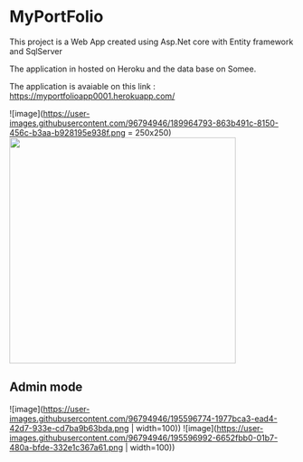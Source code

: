 # MyPortFolio

This project is a Web App created using Asp.Net core with Entity framework and SqlServer

The application in hosted on Heroku and the data base on Somee.

The application is avaiable on this link : https://myportfolioapp0001.herokuapp.com/

![image](https://user-images.githubusercontent.com/96794946/189964793-863b491c-8150-456c-b3aa-b928195e938f.png = 250x250)
<img src="[https://camo.githubusercontent.com/...](https://user-images.githubusercontent.com/96794946/189964793-863b491c-8150-456c-b3aa-b928195e938f.png)"  width="400" height="400" />

## Admin mode

![image](https://user-images.githubusercontent.com/96794946/195596774-1977bca3-ead4-42d7-933e-cd7ba9b63bda.png | width=100))
![image](https://user-images.githubusercontent.com/96794946/195596992-6652fbb0-01b7-480a-bfde-332e1c367a61.png | width=100))
